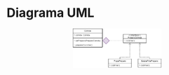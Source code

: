 

# Diagrama UML
<p align="center">
      <img src="https://github.com/Aldrik-Alvaro/bertoti/blob/main/PadroesDeProjetos/diagramaPadroesdeProjetos.png?raw=true" width="40%" height="50%">
<p align="center">
